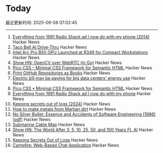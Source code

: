 # Today

最近更新时间: 2025-09-08 07:02:45

--- 
1. [Everything from 1991 Radio Shack ad I now do with my phone (2014)](https://www.trendingbuffalo.com/life/uncle-steves-buffalo/everything-from-1991-radio-shack-ad-now/) Hacker News
2. [Taco Bell AI Drive-Thru](https://aidarwinawards.org/nominees/taco-bell-ai-drive-thru.html) Hacker News
3. [Intel Arc Pro B50 GPU Launched at $349 for Compact Workstations](https://www.guru3d.com/story/intel-arc-pro-b50-gpu-launched-at-for-compact-workstations/) Hacker News
4. [Show HN: OpenCV over WebRTC (in Go)](https://github.com/pion/example-webrtc-applications/blob/master/gocv-to-webrtc/README.md) Hacker News
5. [Pico CSS – Minimal CSS Framework for Semantic HTML](https://picocss.com) Hacker News
6. [Print GitHub Repositories as Books](https://gitprint.me/) Hacker News
7. [Electric bill may be paying for big data centers' energy use](https://theconversation.com/how-your-electric-bill-may-be-paying-for-big-data-centers-energy-use-257794) Hacker News
8. [Pico CSS • Minimal CSS Framework for Semantic HTML](https://picocss.com) Hacker News
9. [Everything from 1991 Radio Shack ad I now do with my phone](https://www.trendingbuffalo.com/life/uncle-steves-buffalo/everything-from-1991-radio-shack-ad-now/) Hacker News
10. [Keeping secrets out of logs (2024)](https://allan.reyes.sh/posts/keeping-secrets-out-of-logs/) Hacker News
11. [How to make metals from Martian dirt](https://www.csiro.au/en/news/All/Articles/2025/August/Metals-out-of-martian-dirt) Hacker News
12. [No Silver Bullet: Essence and Accidents of Software Engineering (1986) [pdf]](https://www.cs.unc.edu/techreports/86-020.pdf) Hacker News
13. [Submarine Cable Map](https://www.submarinecablemap.com/) Hacker News
14. [Show HN: The World After 3, 5, 10, 25, 50, and 100 Years Ft. AI](https://www.mandar.cloud/blog.html) Hacker News
15. [Keeping Secrets Out of Logs](https://allan.reyes.sh/posts/keeping-secrets-out-of-logs/) Hacker News
16. [Campfire: Web-Based Chat Application](https://github.com/basecamp/once-campfire) Hacker News
